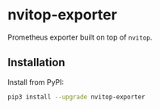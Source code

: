 # nvitop-exporter

Prometheus exporter built on top of `nvitop`.

## Installation

Install from PyPI:

```bash
pip3 install --upgrade nvitop-exporter
```
